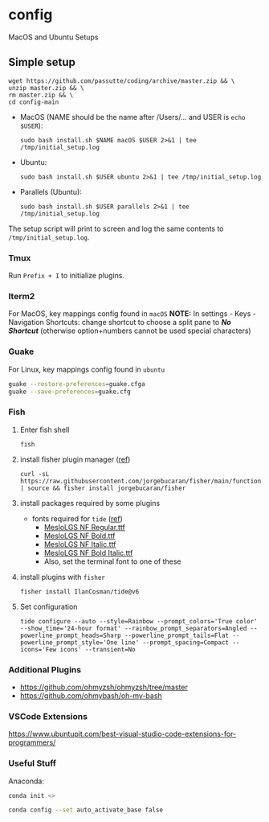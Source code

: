 # config
MacOS and Ubuntu Setups

## Simple setup
```
wget https://github.com/passutte/coding/archive/master.zip && \
unzip master.zip && \
rm master.zip && \
cd config-main
```

* MacOS (NAME should be the name after /Users/... and USER is `echo $USER`):
  ```
  sudo bash install.sh $NAME macOS $USER 2>&1 | tee /tmp/initial_setup.log
  ```
* Ubuntu:
  ```
  sudo bash install.sh $USER ubuntu 2>&1 | tee /tmp/initial_setup.log
  ```
* Parallels (Ubuntu):
  ```
  sudo bash install.sh $USER parallels 2>&1 | tee /tmp/initial_setup.log
  ```

The setup script will print to screen and log the same contents to `/tmp/initial_setup.log`.

### Tmux
Run ```Prefix + I``` to initialize plugins.

### Iterm2
For MacOS, key mappings config found in `macOS`
**NOTE:** In settings - Keys - Navigation Shortcuts: change shortcut to choose a split pane to ***No Shortcut*** (otherwise option+numbers cannot be used special characters)

### Guake 
For Linux, key mappings config found in `ubuntu`
```bash
guake --restore-preferences=guake.cfga
guake --save-preferences=guake.cfg
```

### Fish
1. Enter fish shell
    ```
    fish
    ```
2. install fisher plugin manager ([ref](https://github.com/jorgebucaran/fisher))
    ```
    curl -sL https://raw.githubusercontent.com/jorgebucaran/fisher/main/functions/fisher.fish | source && fisher install jorgebucaran/fisher
    ```
3. install packages required by some plugins
    * fonts required for `tide` ([ref](https://github.com/IlanCosman/tide#fonts))
        * [MesloLGS NF Regular.ttf](https://github.com/IlanCosman/tide/blob/assets/fonts/mesloLGS_NF_regular.ttf?raw=true)
        * [MesloLGS NF Bold.ttf](https://github.com/IlanCosman/tide/blob/assets/fonts/mesloLGS_NF_bold.ttf?raw=true)
        * [MesloLGS NF Italic.ttf](https://github.com/IlanCosman/tide/blob/assets/fonts/mesloLGS_NF_italic.ttf?raw=true)
        * [MesloLGS NF Bold Italic.ttf](https://github.com/IlanCosman/tide/blob/assets/fonts/mesloLGS_NF_bold_italic.ttf?raw=true)
        * Also, set the terminal font to one of these

4. install plugins with `fisher`
    ```
    fisher install IlanCosman/tide@v6
    ```

5. Set configuration
    ```
    tide configure --auto --style=Rainbow --prompt_colors='True color' --show_time='24-hour format' --rainbow_prompt_separators=Angled --powerline_prompt_heads=Sharp --powerline_prompt_tails=Flat --powerline_prompt_style='One line' --prompt_spacing=Compact --icons='Few icons' --transient=No
    ```

### Additional Plugins
* https://github.com/ohmyzsh/ohmyzsh/tree/master
* https://github.com/ohmybash/oh-my-bash

### VSCode Extensions
https://www.ubuntupit.com/best-visual-studio-code-extensions-for-programmers/

### Useful Stuff

Anaconda:

```bash
conda init <>
```

```bash
conda config --set auto_activate_base false
```